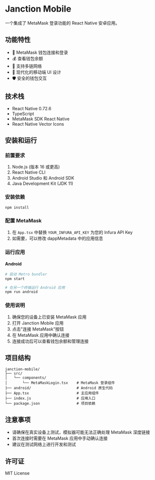 # Janction Mobile

一个集成了 MetaMask 登录功能的 React Native 安卓应用。

## 功能特性

- 🔐 MetaMask 钱包连接和登录
- 💰 查看钱包余额
- 🔗 支持多链网络
- 📱 现代化的移动端 UI 设计
- 🛡️ 安全的钱包交互

## 技术栈

- React Native 0.72.6
- TypeScript
- MetaMask SDK React Native
- React Native Vector Icons

## 安装和运行

### 前置要求

1. Node.js (版本 16 或更高)
2. React Native CLI
3. Android Studio 和 Android SDK
4. Java Development Kit (JDK 11)

### 安装依赖

```bash
npm install
```

### 配置 MetaMask

1. 在 `App.tsx` 中替换 `YOUR_INFURA_API_KEY` 为您的 Infura API Key
2. 如需要，可以修改 dappMetadata 中的应用信息

### 运行应用

#### Android

```bash
# 启动 Metro bundler
npm start

# 在另一个终端运行 Android 应用
npm run android
```

### 使用说明

1. 确保您的设备上已安装 MetaMask 应用
2. 打开 Janction Mobile 应用
3. 点击"连接 MetaMask"按钮
4. 在 MetaMask 应用中确认连接
5. 连接成功后可以查看钱包余额和管理连接

## 项目结构

```
janction-mobile/
├── src/
│   └── components/
│       └── MetaMaskLogin.tsx    # MetaMask 登录组件
├── android/                     # Android 原生代码
├── App.tsx                      # 主应用组件
├── index.js                     # 应用入口
└── package.json                 # 项目依赖
```

## 注意事项

- 请确保在真实设备上测试，模拟器可能无法正确处理 MetaMask 深度链接
- 首次连接时需要在 MetaMask 应用中手动确认连接
- 建议在测试网络上进行开发和测试

## 许可证

MIT License